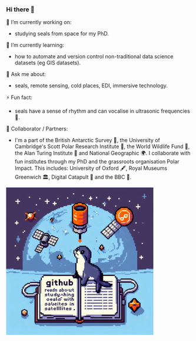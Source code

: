 ### Hi there 👋

🔭 I’m currently working on: 
* studying seals from space for my PhD.

🌱 I’m currently learning: 
* how to automate and version control non-traditional data science datasets (eg GIS datasets).

💬 Ask me about: 
* seals, remote sensing, cold places, EDI, immersive technology.

⚡ Fun fact: 
* seals have a sense of rhythm and can vocalise in ultrasonic frequencies 🦭.

🌃 Collaborator / Partners:
* I'm a part of the British Antarctic Survey 🗻, the University of Cambridge's Scott Polar Research Institute 📖, the World Wildlife Fund 🐼, the Alan Turing Institute 🧠 and National Geographic 🌍. I collaborate with fun institutes through my PhD and the grassroots organisation Polar Impact. This includes: University of Oxford 🖋, Royal Museums Greenwich 🏛, Digital Catapult 💽 and the BBC 🎥.     

<img src="https://github.com/psg32/psg32/blob/main/figures/Designer.png" width="400" />